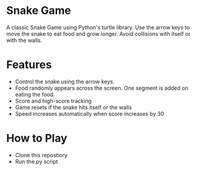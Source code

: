 # Snake Game
A classic Snake Game using Python's turtle library. Use the arrow keys to move the snake to eat food and grow longer. Avoid collisions with itself or with the walls.

# Features
- Control the snake using the arrow keys.
- Food randomly appears across the screen. One segment is added on eating the food.
- Score and high-score tracking
- Game resets if the snake hits itself or the walls
- Speed increases automatically when score increases by 30

# How to Play
- Clone this repostiory
- Run the.py script
